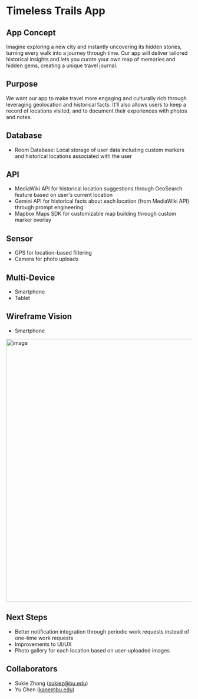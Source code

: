 # Timeless Trails App
## App Concept
Imagine exploring a new city and instantly uncovering its hidden stories, turning every walk into a journey through time. Our app will deliver tailored historical insights and lets you curate your own map of memories and hidden gems, creating a unique travel journal.
## Purpose
We want our app to make travel more engaging and culturally rich through leveraging geolocation and historical facts. It’ll also allows users to keep a record of locations visited, and to document their experiences with photos and notes.
## Database
- Room Database: Local storage of user data including custom markers and historical locations associated with the user
## API
- MediaWiki API for historical location suggestions through GeoSearch feature based on user's current location
- Gemini API for historical facts about each location (from MediaWiki API) through prompt engineering
- Mapbox Maps SDK for customizable map building through custom marker overlay
## Sensor
- GPS for location-based filtering
- Camera for photo uploads
## Multi-Device
- Smartphone
- Tablet
## Wireframe Vision
- Smartphone
<img width="714" alt="image" src="https://github.com/user-attachments/assets/d5fd9609-8d3f-4f6e-afb9-c1fbc168abd0" />

## Next Steps
- Better notification integration through periodic work requests instead of one-time work requests
- Improvements to UI/UX
- Photo gallery for each location based on user-uploaded images
## Collaborators
- Sukie Zhang (sukiez@bu.edu)
- Yu Chen (kane@bu.edu)
